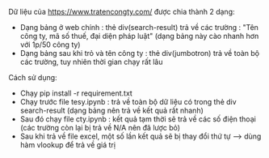 Dữ liệu của https://www.tratencongty.com/ được chia thành 2 dạng:
- Dạng bảng ở web chính : thẻ div(search-result) trả về các trường : "Tên công ty, mã số thuế, đại diện pháp luật" (dạng bảng này cào nhanh hơn với 1p/50 công ty)
- Dạng bảng sau khi trỏ và tên công ty : thẻ div(jumbotron) trả về toàn bộ các trường, tuy nhiên thời gian chạy rất lâu 

Cách sử dụng:
- Chạy pip install -r requirement.txt
- Chạy trước file tesy.ipynb : trả về toàn bộ dữ liệu có trong thẻ div search-result (dạng bảng nên trả về kết quả rất nhanh)
- Sau đó chạy file cty.ipynb : kết quả tạm thời sẽ trả về các số điện thoại (các trường còn lại bị trả về N/A nên đã lược bỏ)
- Sau khi trả về file excel, một số lần kết quả sẽ bị thay đổi thứ tự --> dùng hàm vlookup để trả về giá trị
